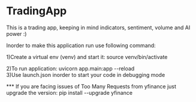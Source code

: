 # TradingApp
This is a trading app, keeping in mind indicators, sentiment, volume and AI power :)

Inorder to make this application run use following command: 


1)Create a virtual env (venv) and start it: source venv/bin/activate

2)To run application: uvicorn app.main:app --reload  
3)Use launch.json inorder to start your code in debugging mode

*** If you are facing issues of Too Many Requests from yfinance just upgrade the version: pip install --upgrade yfinance
